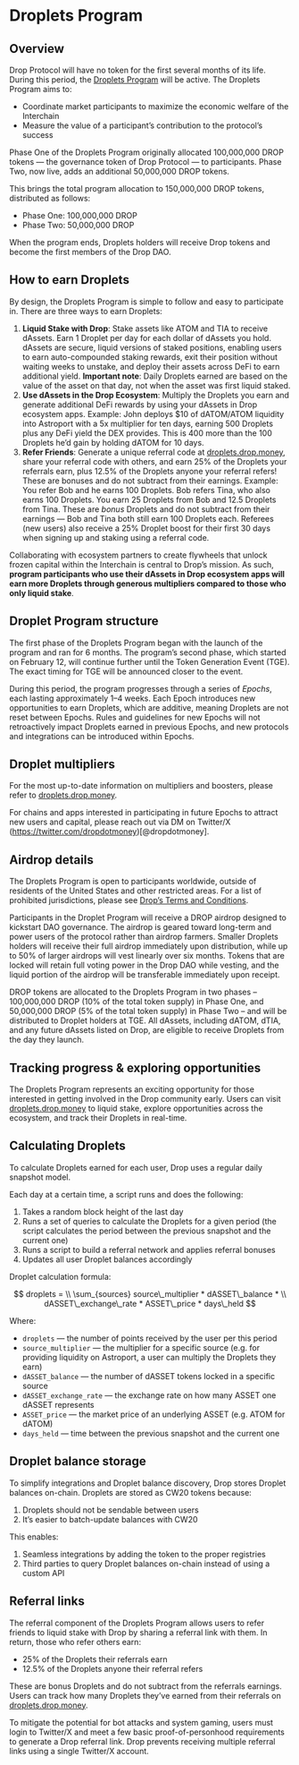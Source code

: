 # Droplets Program

## Overview

Drop Protocol will have no token for the first several months of its life.
During this period, the [Droplets Program](https://medium.com/drop-protocol/introducing-the-droplets-program-the-ultimate-guide-to-earning-drop-d80fd58c6a3e) will be active.
The Droplets Program aims to:

* Coordinate market participants to maximize the economic welfare of the Interchain
* Measure the value of a participant’s contribution to the protocol’s success

Phase One of the Droplets Program originally allocated 100,000,000 DROP tokens — the governance token of Drop Protocol — to participants. Phase Two, now live, adds an additional 50,000,000 DROP tokens. 

This brings the total program allocation to 150,000,000 DROP tokens, distributed as follows:

- Phase One: 100,000,000 DROP
- Phase Two: 50,000,000 DROP

When the program ends, Droplets holders will receive Drop tokens and become the first members of the Drop DAO.

## How to earn Droplets

By design, the Droplets Program is simple to follow and easy to participate in. There are three ways to earn Droplets:

1. **Liquid Stake with Drop**: Stake assets like ATOM and TIA to receive dAssets. Earn 1 Droplet per day for each dollar of dAssets you hold. dAssets are secure, liquid versions of staked positions, enabling users to earn auto-compounded staking rewards, exit their position without waiting weeks to unstake, and deploy their assets across DeFi to earn additional yield. **Important note**: Daily Droplets earned are based on the value of the asset on that day, not when the asset was first liquid staked.
2. **Use dAssets in the Drop Ecosystem**: Multiply the Droplets you earn and generate additional DeFi rewards by using your dAssets in Drop ecosystem apps. Example: John deploys $10 of dATOM/ATOM liquidity into Astroport with a 5x multiplier for ten days, earning 500 Droplets plus any DeFi yield the DEX provides. This is 400 more than the 100 Droplets he’d gain by holding dATOM for 10 days.
3. **Refer Friends**: Generate a unique referral code at [droplets.drop.money](https://droplets.drop.money), share your referral code with others, and earn 25% of the Droplets your referrals earn, plus 12.5% of the Droplets anyone your referral refers! These are bonuses and do not subtract from their earnings. Example: You refer Bob and he earns 100 Droplets. Bob refers Tina, who also earns 100 Droplets. You earn 25 Droplets from Bob and 12.5 Droplets from Tina. These are _bonus_ Droplets and do not subtract from their earnings — Bob and Tina both still earn 100 Droplets each. Referees (new users) also receive a 25% Droplet boost for their first 30 days when signing up and staking using a referral code.


Collaborating with ecosystem partners to create flywheels that unlock frozen capital within the Interchain is central to Drop’s mission. As such, **program participants who use their dAssets in Drop ecosystem apps will earn more Droplets through generous multipliers compared to those who only liquid stake**.


## Droplet Program structure


The first phase of the Droplets Program began with the launch of the program and ran for 6 months. The program’s second phase, which started on February 12, will continue further until the Token Generation Event (TGE). The exact timing for TGE will be announced closer to the event.

During this period, the program progresses through a series of *Epochs*, each lasting approximately 1–4 weeks. Each Epoch introduces new opportunities to earn Droplets, which are additive, meaning Droplets are not reset between Epochs. Rules and guidelines for new Epochs will not retroactively impact Droplets earned in previous Epochs, and new protocols and integrations can be introduced within Epochs.

## Droplet multipliers

For the most up-to-date information on multipliers and boosters, please refer to [droplets.drop.money](https://droplets.drop.money).

For chains and apps interested in participating in future Epochs to attract new users and capital, please reach out via DM on Twitter/X (https://twitter.com/dropdotmoney)[@dropdotmoney].

## Airdrop details

The Droplets Program is open to participants worldwide, outside of residents of the United States and other restricted areas.
For a list of prohibited jurisdictions, please see [Drop’s Terms and Conditions](https://drive.google.com/file/d/19yLtMHdKzt_yM47xAp8LVT3rgxhPlq_8/view?usp=sharing).

Participants in the Droplet Program will receive a DROP airdrop designed to kickstart DAO governance.
The airdrop is geared toward long-term and power users of the protocol rather than airdrop farmers.
Smaller Droplets holders will receive their full airdrop immediately upon distribution, while up to 50% of larger airdrops will vest linearly over six months.
Tokens that are locked will retain full voting power in the Drop DAO while vesting, and the liquid portion of the airdrop will be transferable immediately upon receipt.

DROP tokens are allocated to the Droplets Program in two phases – 100,000,000 DROP (10% of the total token supply) in Phase One, and 50,000,000 DROP (5% of the total token supply) in Phase Two – and will be distributed to Droplet holders at TGE. All dAssets, including dATOM, dTIA, and any future dAssets listed on Drop, are eligible to receive Droplets from the day they launch.

## Tracking progress & exploring opportunities

The Droplets Program represents an exciting opportunity for those interested in getting involved in the Drop community early.
Users can visit [droplets.drop.money](https://droplets.drop.money) to liquid stake, explore opportunities across the ecosystem, and track their Droplets in real-time.

## Calculating Droplets

To calculate Droplets earned for each user, Drop uses a regular daily snapshot model.

Each day at a certain time, a script runs and does the following:

1. Takes a random block height of the last day
2. Runs a set of queries to calculate the Droplets for a given period (the script calculates the period between the previous snapshot and the current one)
3. Runs a script to build a referral network and applies referral bonuses
4. Updates all user Droplet balances accordingly

Droplet calculation formula:

$$
droplets = \\ \sum_{sources} source\_multiplier * dASSET\_balance * \\ dASSET\_exchange\_rate  * ASSET\_price * days\_held
$$

Where:
* `droplets` — the number of points received by the user per this period
* `source_multiplier` — the multiplier for a specific source (e.g. for providing liquidity on Astroport, a user can multiply the Droplets they earn)
* `dASSET_balance` — the number of dASSET tokens locked in a specific source
* `dASSET_exchange_rate` — the exchange rate on how many ASSET one dASSET represents
* `ASSET_price` — the market price of an underlying ASSET (e.g. ATOM for dATOM)
* `days_held` — time between the previous snapshot and the current one

## Droplet balance storage

To simplify integrations and Droplet balance discovery, Drop stores Droplet balances on-chain.
Droplets are stored as CW20 tokens because:

1. Droplets should not be sendable between users
2. It’s easier to batch-update balances with CW20

This enables:

1. Seamless integrations by adding the token to the proper registries
2. Third parties to query Droplet balances on-chain instead of using a custom API

## Referral links

The referral component of the Droplets Program allows users to refer friends to liquid stake with Drop by sharing a referral link with them. In return, those who refer others earn:

* 25% of the Droplets their referrals earn
* 12.5% of the Droplets anyone their referral refers

These are bonus Droplets and do not subtract from the referrals earnings.
Users can track how many Droplets they’ve earned from their referrals on [droplets.drop.money](https://droplets.drop.money/).


To mitigate the potential for bot attacks and system gaming, users must login to Twitter/X and meet a few basic proof-of-personhood requirements to generate a Drop referral link.
Drop prevents receiving multiple referral links using a single Twitter/X account.
